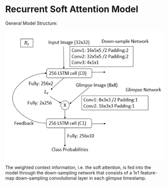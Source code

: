 # Recurrent Soft Attention Model
General Model Structure:

![RSAM structure for 1 timestamp](https://github.com/renll/RSAM/raw/master/111.png)


The weighted context information, i.e. the soft attention, is fed into the model through the down-sampling network that consists of a 1x1 feature-map down-sampling convolutional layer in each glimpse timestamp.

